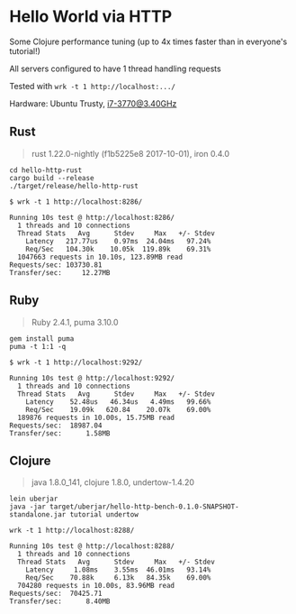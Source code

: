 # Hello World via HTTP

Some Clojure performance tuning (up to 4x times faster than in everyone's tutorial!)

All servers configured to have 1 thread handling requests

Tested with `wrk -t 1 http://localhost:.../`

Hardware: Ubuntu Trusty, i7-3770@3.40GHz

## Rust

> rust 1.22.0-nightly (f1b5225e8 2017-10-01), iron 0.4.0

```
cd hello-http-rust
cargo build --release
./target/release/hello-http-rust
```

```
$ wrk -t 1 http://localhost:8286/

Running 10s test @ http://localhost:8286/
  1 threads and 10 connections
  Thread Stats   Avg      Stdev     Max   +/- Stdev
    Latency   217.77us    0.97ms  24.04ms   97.24%
    Req/Sec   104.30k    10.05k  119.89k    69.31%
  1047663 requests in 10.10s, 123.89MB read
Requests/sec: 103730.81
Transfer/sec:     12.27MB
```

## Ruby

> Ruby 2.4.1, puma 3.10.0

```
gem install puma
puma -t 1:1 -q
```

```
$ wrk -t 1 http://localhost:9292/

Running 10s test @ http://localhost:9292/
  1 threads and 10 connections
  Thread Stats   Avg      Stdev     Max   +/- Stdev
    Latency    52.48us   46.34us   4.49ms   99.66%
    Req/Sec    19.09k   620.84    20.07k    69.00%
  189876 requests in 10.00s, 15.75MB read
Requests/sec:  18987.04
Transfer/sec:      1.58MB
```

## Clojure

> java 1.8.0_141, clojure 1.8.0, undertow-1.4.20

```
lein uberjar
java -jar target/uberjar/hello-http-bench-0.1.0-SNAPSHOT-standalone.jar tutorial undertow
```


```
wrk -t 1 http://localhost:8288/

Running 10s test @ http://localhost:8288/
  1 threads and 10 connections
  Thread Stats   Avg      Stdev     Max   +/- Stdev
    Latency     1.08ms    3.55ms  46.01ms   93.14%
    Req/Sec    70.88k     6.13k   84.35k    69.00%
  704280 requests in 10.00s, 83.96MB read
Requests/sec:  70425.71
Transfer/sec:      8.40MB
```
